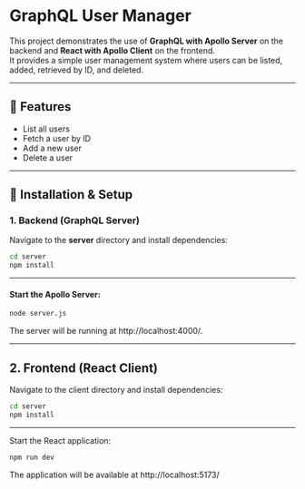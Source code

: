 # **GraphQL User Manager**  

This project demonstrates the use of **GraphQL with Apollo Server** on the backend and **React with Apollo Client** on the frontend.  
It provides a simple user management system where users can be listed, added, retrieved by ID, and deleted.  

---

## 🚀 Features  
- List all users  
- Fetch a user by ID  
- Add a new user  
- Delete a user  

---

## 🔧 Installation & Setup  

### **1. Backend (GraphQL Server)**  
Navigate to the **server** directory and install dependencies:  

```sh
cd server
npm install
```

---

#### Start the Apollo Server:

```sh
node server.js
```
The server will be running at http://localhost:4000/.

---

## **2. Frontend (React Client)** 
Navigate to the client directory and install dependencies:

```sh
cd server
npm install
```

---

Start the React application:

```sh
npm run dev
```
The application will be available at http://localhost:5173/
